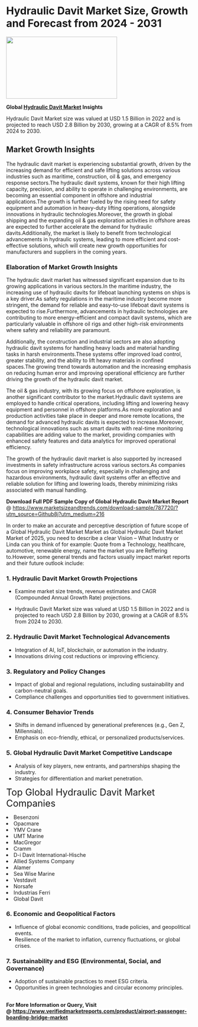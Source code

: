 <H1>Hydraulic Davit Market Size, Growth and Forecast from 2024 - 2031</H1><img class="aligncenter size-medium wp-image-584254" src="https://thirdeyenews.in/wp-content/uploads/2024/09/Global-Market-Research-300x168.jpeg" alt="" width="300" height="168" /><p><strong>Global&nbsp;<a href="https://www.marketsizeandtrends.com/download-sample/787720/?utm_source=Github8j?utm_medium=216">Hydraulic Davit Market</a> Insights</strong></p><p>Hydraulic Davit Market size was valued at USD 1.5 Billion in 2022 and is projected to reach USD 2.8 Billion by 2030, growing at a CAGR of 8.5% from 2024 to 2030.</p><p><h2>Market Growth Insights</h2> <p>The hydraulic davit market is experiencing substantial growth, driven by the increasing demand for efficient and safe lifting solutions across various industries such as maritime, construction, oil & gas, and emergency response sectors.The hydraulic davit systems, known for their high lifting capacity, precision, and ability to operate in challenging environments, are becoming an essential component in offshore and industrial applications.The growth is further fueled by the rising need for safety equipment and automation in heavy-duty lifting operations, alongside innovations in hydraulic technologies.Moreover, the growth in global shipping and the expanding oil & gas exploration activities in offshore areas are expected to further accelerate the demand for hydraulic davits.Additionally, the market is likely to benefit from technological advancements in hydraulic systems, leading to more efficient and cost-effective solutions, which will create new growth opportunities for manufacturers and suppliers in the coming years.</p> <h3>Elaboration of Market Growth Insights</h3> <p>The hydraulic davit market has witnessed significant expansion due to its growing applications in various sectors.In the maritime industry, the increasing use of hydraulic davits for lifeboat launching systems on ships is a key driver.As safety regulations in the maritime industry become more stringent, the demand for reliable and easy-to-use lifeboat davit systems is expected to rise.Furthermore, advancements in hydraulic technologies are contributing to more energy-efficient and compact davit systems, which are particularly valuable in offshore oil rigs and other high-risk environments where safety and reliability are paramount.</p> <p>Additionally, the construction and industrial sectors are also adopting hydraulic davit systems for handling heavy loads and material handling tasks in harsh environments.These systems offer improved load control, greater stability, and the ability to lift heavy materials in confined spaces.The growing trend towards automation and the increasing emphasis on reducing human error and improving operational efficiency are further driving the growth of the hydraulic davit market.</p> <p>The oil & gas industry, with its growing focus on offshore exploration, is another significant contributor to the market.Hydraulic davit systems are employed to handle critical operations, including lifting and lowering heavy equipment and personnel in offshore platforms.As more exploration and production activities take place in deeper and more remote locations, the demand for advanced hydraulic davits is expected to increase.Moreover, technological innovations such as smart davits with real-time monitoring capabilities are adding value to the market, providing companies with enhanced safety features and data analytics for improved operational efficiency.</p> <p>The growth of the hydraulic davit market is also supported by increased investments in safety infrastructure across various sectors.As companies focus on improving workplace safety, especially in challenging and hazardous environments, hydraulic davit systems offer an effective and reliable solution for lifting and lowering loads, thereby minimizing risks associated with manual handling.</p> <p><span class=""><strong>Download Full PDF Sample Copy of Global Hydraulic Davit Market Report</strong> @ <a href="https://www.marketsizeandtrends.com/download-sample/787720/?utm_source=Github8j?utm_medium=216" target="_blank">https://www.marketsizeandtrends.com/download-sample/787720/?utm_source=Github8j?utm_medium=216</a></span></p><p>In order to make an accurate and perceptive description of future scope of a Global&nbsp;Hydraulic Davit Market Market as Global&nbsp;Hydraulic Davit Market Market of 2025, you need to describe a clear Vision &ndash; What Industry or Linda can you think of for example: Quote from a Technology, healthcare, automotive, renewable energy, name the market you are Reffering to.However, some general trends and factors usually impact market reports and their future outlook include:</p><h3>1.&nbsp;<strong>Hydraulic Davit Market Growth Projections</strong></h3><ul><li>Examine market size trends, revenue estimates and CAGR (Compounded Annual Growth Rate) projections.</li><li><p>Hydraulic Davit Market size was valued at USD 1.5 Billion in 2022 and is projected to reach USD 2.8 Billion by 2030, growing at a CAGR of 8.5% from 2024 to 2030.</p></li></ul><h3>2.&nbsp;<strong>Hydraulic Davit Market Technological Advancements</strong></h3><ul><li>Integration of AI, IoT, blockchain, or automation in the industry.</li><li>Innovations driving cost reductions or improving efficiency.</li></ul><h3>3.&nbsp;<strong>Regulatory and Policy Changes</strong></h3><ul><li>Impact of global and regional regulations, including sustainability and carbon-neutral goals.</li><li>Compliance challenges and opportunities tied to government initiatives.</li></ul><h3>4.&nbsp;<strong>Consumer Behavior Trends</strong></h3><ul><li>Shifts in demand influenced by generational preferences (e.g., Gen Z, Millennials).</li><li>Emphasis on eco-friendly, ethical, or personalized products/services.</li></ul><h3>5.&nbsp;<strong>Global Hydraulic Davit Market Competitive Landscape</strong></h3><ul><li>Analysis of key players, new entrants, and partnerships shaping the industry.</li><li>Strategies for differentiation and market penetration.</li></ul><p data-pm-slice="1 1 []"><span style="color: inherit; font-family: inherit; font-size: 25px;">Top Global Hydraulic Davit Market Companies</span></p><div class="" data-test-id=""><p><li>Besenzoni</li><li> Opacmare</li><li> YMV Crane</li><li> UMT Marine</li><li> MacGregor</li><li> Cramm</li><li> D-i Davit International-Hische</li><li> Allied Systems Company</li><li> Alamer</li><li> Sea Wise Marine</li><li> Vestdavit</li><li> Norsafe</li><li> Industrias Ferri</li><li> Global Davit</li></p></div><h3>6.&nbsp;<strong>Economic and Geopolitical Factors</strong></h3><ul><li>Influence of global economic conditions, trade policies, and geopolitical events.</li><li>Resilience of the market to inflation, currency fluctuations, or global crises.</li></ul><h3>7.&nbsp;<strong>Sustainability and ESG (Environmental, Social, and Governance)</strong></h3><ul><li>Adoption of sustainable practices to meet ESG criteria.</li><li>Opportunities in green technologies and circular economy principles.</li></ul><h2><strong style="font-size: 14px;">For More Information or Query, Visit @&nbsp;</strong><a style="background-color: #ffffff; font-size: 14px;" href="https://www.marketsizeandtrends.com/report/hydraulic-davit-market/" target="_blank">https://www.verifiedmarketreports.com/product/airport-passenger-boarding-bridge-market</a></h2>